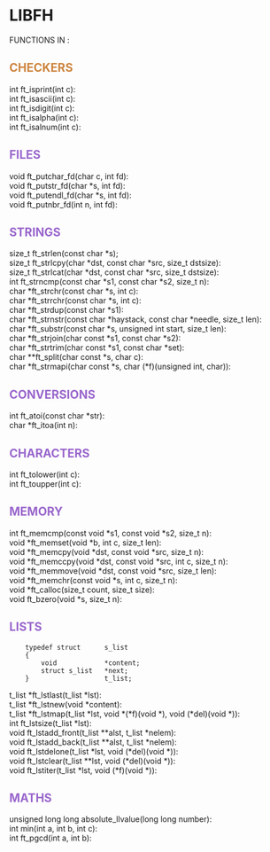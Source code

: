 # LIBFH

FUNCTIONS IN :  

## <span style="color: peru">CHECKERS</color>

int					ft_isprint(int c):  
int					ft_isascii(int c):  
int					ft_isdigit(int c):  
int					ft_isalpha(int c):  
int					ft_isalnum(int c):  

## <span style="color: #9966CC">FILES

void				ft_putchar_fd(char c, int fd):  
void				ft_putstr_fd(char *s, int fd):  
void				ft_putendl_fd(char *s, int fd):  
void				ft_putnbr_fd(int n, int fd):  

## <span style="color: #9966CC">STRINGS

size_t				ft_strlen(const char *s);  
size_t				ft_strlcpy(char *dst, const char *src, size_t dstsize):  
size_t				ft_strlcat(char *dst, const char *src, size_t dstsize):  
int					ft_strncmp(const char *s1, const char *s2, size_t n):  
char				*ft_strchr(const char *s, int c):  
char				*ft_strrchr(const char *s, int c):  
char				*ft_strdup(const char *s1):  
char				*ft_strnstr(const char *haystack, const char *needle,
															size_t len):  
char				*ft_substr(const char *s, unsigned int start, size_t len):  
char				*ft_strjoin(char const *s1, const char *s2):  
char				*ft_strtrim(char const *s1, const char *set):  
char				**ft_split(char const *s, char c):  
char				*ft_strmapi(char const *s, char (*f)(unsigned int, char)):  

## <span style="color: #9966CC">CONVERSIONS

int					ft_atoi(const char *str):  
char				*ft_itoa(int n):  

## <span style="color: #9966CC">CHARACTERS

int					ft_tolower(int c):  
int					ft_toupper(int c):  

## <span style="color: #9966CC">MEMORY

int					ft_memcmp(const void *s1, const void *s2, size_t n):  
void				*ft_memset(void *b, int c, size_t len):  
void				*ft_memcpy(void *dst, const void *src, size_t n):  
void				*ft_memccpy(void *dst, const void *src, int c, size_t n):  
void				*ft_memmove(void *dst, const void *src, size_t len):  
void				*ft_memchr(const void *s, int c, size_t n):  
void				*ft_calloc(size_t count, size_t size):  
void				ft_bzero(void *s, size_t n):  

## <span style="color: #9966CC">LISTS

		typedef struct		s_list  
		{  
			void			*content;  
			struct s_list	*next;  
		}					t_list;  

t_list				*ft_lstlast(t_list *lst):  
t_list				*ft_lstnew(void *content):  
t_list				*ft_lstmap(t_list *lst, void *(*f)(void *),
										void (*del)(void *)):  
int					ft_lstsize(t_list *lst):  
void				ft_lstadd_front(t_list **alst, t_list *nelem):  
void				ft_lstadd_back(t_list **alst, t_list *nelem):  
void				ft_lstdelone(t_list *lst, void (*del)(void *)):  
void				ft_lstclear(t_list **lst, void (*del)(void *)):  
void				ft_lstiter(t_list *lst, void (*f)(void *)):  

## <span style="color: #9966CC">MATHS

unsigned long long	absolute_llvalue(long long number):  
int 				min(int a, int b, int c):  
int					ft_pgcd(int a, int b):  
